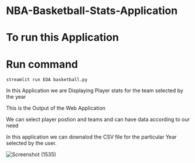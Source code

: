 # NBA-Basketball-Stats-Application
# To run this Application
# Run command

``streamlit run EDA basketball.py ``

In this Application we are Displaying Player stats for the team selected by the year

This is the Output of the Web Application

We can select player postion and teams and can have data according to our need 

In this application we can downalod the CSV file for the particular Year selected by the user.

![Screenshot (1535)](https://user-images.githubusercontent.com/55429956/143657119-03e156ba-345d-4dde-b394-7c1bd007597b.png)
